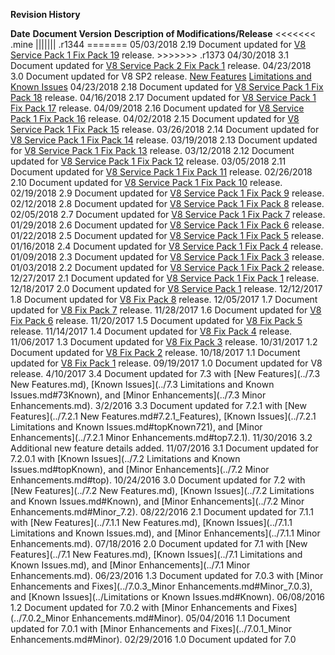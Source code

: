 ﻿ 

**Revision History**

**Date** **Document Version** **Description of Modifications/Release** <<<<<<< .mine ||||||| .r1344 ======= 05/03/2018 2.19 Document updated for [V8 Service Pack 1 Fix Pack 19](../fixpack19SP1.md) release. >>>>>>> .r1373 04/30/2018 3.1 Document updated for [V8 Service Pack 2 Fix Pack 1](../fixpack1SP2.md) release. 04/23/2018 3.0 Document updated for V8 SP2 release. [New Features](../v8sp2.md) [Limitations and Known Issues](../V8SP2_limitations_and_known_issues.md) 04/23/2018 2.18 Document updated for [V8 Service Pack 1 Fix Pack 18](../fixpack18SP1.md) release. 04/16/2018 2.17 Document updated for [V8 Service Pack 1 Fix Pack 17](../fixpack17SP1.md) release. 04/09/2018 2.16 Document updated for [V8 Service Pack 1 Fix Pack 16](../fixpack16SP1.md) release. 04/02/2018 2.15 Document updated for [V8 Service Pack 1 Fix Pack 15](../fixpack15SP1.md) release. 03/26/2018 2.14 Document updated for [V8 Service Pack 1 Fix Pack 14](../fixpack14SP1.md) release. 03/19/2018 2.13 Document updated for [V8 Service Pack 1 Fix Pack 13](../fixpack13SP1.md) release. 03/12/2018 2.12 Document updated for [V8 Service Pack 1 Fix Pack 12](../fixpack12SP1.md) release. 03/05/2018 2.11 Document updated for [V8 Service Pack 1 Fix Pack 11](../fixpack11SP1.md) release. 02/26/2018 2.10 Document updated for [V8 Service Pack 1 Fix Pack 10](../fixpack10SP1.md) release. 02/19/2018 2.9 Document updated for [V8 Service Pack 1 Fix Pack 9](../fixpack9SP1.md) release. 02/12/2018 2.8 Document updated for [V8 Service Pack 1 Fix Pack 8](../fixpack8SP1.md) release. 02/05/2018 2.7 Document updated for [V8 Service Pack 1 Fix Pack 7](../fixpack7SP1.md) release. 01/29/2018 2.6 Document updated for [V8 Service Pack 1 Fix Pack 6](../fixpack6SP1.md) release. 01/22/2018 2.5 Document updated for [V8 Service Pack 1 Fix Pack 5](../fixpack5SP1.md) release. 01/16/2018 2.4 Document updated for [V8 Service Pack 1 Fix Pack 4](../fixpack4SP1.md) release. 01/09/2018 2.3 Document updated for [V8 Service Pack 1 Fix Pack 3](../fixpack3SP1.md) release. 01/03/2018 2.2 Document updated for [V8 Service Pack 1 Fix Pack 2](../fixpack2SP1.md) release. 12/27/2017 2.1 Document updated for [V8 Service Pack 1 Fix Pack 1](../fixpack1SP1.md) release. 12/18/2017 2.0 Document updated for [V8 Service Pack 1](../v8sp1.md) release. 12/12/2017 1.8 Document updated for [V8 Fix Pack 8](../fixpack808.md) release. 12/05/2017 1.7 Document updated for [V8 Fix Pack 7](../fixpack807.md) release. 11/28/2017 1.6 Document updated for [V8 Fix Pack 6](../fixpack806.md) release. 11/20/2017 1.5 Document updated for [V8 Fix Pack 5](../fixpack805.md) release. 11/14/2017 1.4 Document updated for [V8 Fix Pack 4](../fixpack804.md) release. 11/06/2017 1.3 Document updated for [V8 Fix Pack 3](../fixpack803.md) release. 10/31/2017 1.2 Document updated for [V8 Fix Pack 2](../fixpack802.md) release. 10/18/2017 1.1 Document updated for [V8 Fix Pack 1](../fixpack801.md) release. 09/19/2017 1.0 Document updated for V8 release. 4/10/2017 3.4 Document updated for 7.3 with [New Features](../7.3 New Features.md), [Known Issues](../7.3 Limitations and Known Issues.md#73Known), and [Minor Enhancements](../7.3 Minor Enhancements.md). 3/2/2016 3.3 Document updated for 7.2.1 with [New Features](../7.2.1 New Features.md#7.2.1_Features), [Known Issues](../7.2.1 Limitations and Known Issues.md#topKnown721), and [Minor Enhancements](../7.2.1 Minor Enhancements.md#top7.2.1). 11/30/2016 3.2 Additional new feature details added. 11/07/2016 3.1 Document updated for 7.2.0.1 with [Known Issues](../7.2 Limitations and Known Issues.md#topKnown), and [Minor Enhancements](../7.2 Minor Enhancements.md#top). 10/24/2016 3.0 Document updated for 7.2 with [New Features](../7.2 New Features.md), [Known Issues](../7.2 Limitations and Known Issues.md#Known), and [Minor Enhancements](../7.2 Minor Enhancements.md#Minor_7.2). 08/22/2016 2.1 Document updated for 7.1.1 with [New Features](../7.1.1 New Features.md), [Known Issues](../7.1.1 Limitations and Known Issues.md), and [Minor Enhancements](../7.1.1 Minor Enhancements.md). 07/18/2016 2.0 Document updated for 7.1 with [New Features](../7.1 New Features.md), [Known Issues](../7.1 Limitations and Known Issues.md), and [Minor Enhancements](../7.1 Minor Enhancements.md). 06/23/2016 1.3 Document updated for 7.0.3 with [Minor Enhancements and Fixes](../7.0.3_Minor Enhancements.md#Minor_7.0.3), and [Known Issues](../Limitations or Known Issues.md#Known). 06/08/2016 1.2 Document updated for 7.0.2 with [Minor Enhancements and Fixes](../7.0.2_Minor Enhancements.md#Minor). 05/04/2016 1.1 Document updated for 7.0.1 with [Minor Enhancements and Fixes](../7.0.1_Minor Enhancements.md#Minor). 02/29/2016 1.0 Document updated for 7.0
